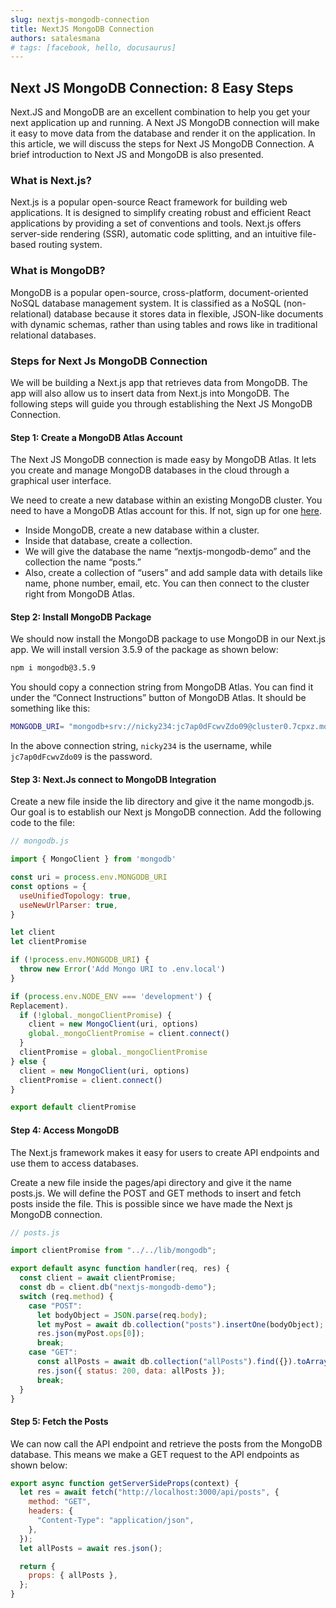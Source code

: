 ```yaml
---
slug: nextjs-mongodb-connection
title: NextJS MongoDB Connection
authors: satalesmana
# tags: [facebook, hello, docusaurus]
---
```


## Next JS MongoDB Connection: 8 Easy Steps
Next.JS and MongoDB are an excellent combination to help you get your next application up and running. A Next JS MongoDB connection will make it easy to move data from the database and render it on the application. In this article, we will discuss the steps for Next JS MongoDB Connection. A brief introduction to Next JS and MongoDB is also presented. 

### What is Next.js?
Next.js is a popular open-source React framework for building web applications. It is designed to simplify creating robust and efficient React applications by providing a set of conventions and tools. Next.js offers server-side rendering (SSR), automatic code splitting, and an intuitive file-based routing system.

### What is MongoDB?
MongoDB is a popular open-source, cross-platform, document-oriented NoSQL database management system. It is classified as a NoSQL (non-relational) database because it stores data in flexible, JSON-like documents with dynamic schemas, rather than using tables and rows like in traditional relational databases.

### Steps for Next Js MongoDB Connection
We will be building a Next.js app that retrieves data from MongoDB. The app will also allow us to insert data from Next.js into MongoDB. The following steps will guide you through establishing the Next JS MongoDB Connection.

#### Step 1: Create a MongoDB Atlas Account
The Next JS MongoDB connection is made easy by MongoDB Atlas. It lets you create and manage MongoDB databases in the cloud through a graphical user interface. 

We need to create a new database within an existing MongoDB cluster. You need to have a MongoDB Atlas account for this. If not, sign up for one [here](https://www.mongodb.com/atlas). 

- Inside MongoDB, create a new database within a cluster.
- Inside that database, create a collection.
- We will give the database the name “nextjs-mongodb-demo” and the collection the name “posts.” 
- Also, create a collection of “users” and add sample data with details like name, phone number, email, etc. You can then connect to the cluster right from MongoDB Atlas. 

#### Step 2: Install MongoDB Package
We should now install the MongoDB package to use MongoDB in our Next.js app. We will install version 3.5.9 of the package as shown below:

```bash
npm i mongodb@3.5.9
```

You should copy a connection string from MongoDB Atlas. You can find it under the “Connect Instructions” button of MongoDB Atlas. It should be something like this:

```bash
MONGODB_URI= "mongodb+srv://nicky234:jc7ap0dFcwvZdo09@cluster0.7cpxz.mongodb.net?retryWrites=true&w=majority"
```

In the above connection string, ``nicky234`` is the username, while ``jc7ap0dFcwvZdo09`` is the password. 


#### Step 3: Next.Js connect to MongoDB Integration
Create a new file inside the lib directory and give it the name mongodb.js. Our goal is to establish our Next js MongoDB connection. Add the following code to the file:

```js
// mongodb.js

import { MongoClient } from 'mongodb'

const uri = process.env.MONGODB_URI
const options = {
  useUnifiedTopology: true,
  useNewUrlParser: true,
}

let client
let clientPromise

if (!process.env.MONGODB_URI) {
  throw new Error('Add Mongo URI to .env.local')
}

if (process.env.NODE_ENV === 'development') {
Replacement).
  if (!global._mongoClientPromise) {
    client = new MongoClient(uri, options)
    global._mongoClientPromise = client.connect()
  }
  clientPromise = global._mongoClientPromise
} else {
  client = new MongoClient(uri, options)
  clientPromise = client.connect()
}

export default clientPromise
```

#### Step 4: Access MongoDB
The Next.js framework makes it easy for users to create API endpoints and use them to access databases. 

Create a new file inside the pages/api directory and give it the name posts.js. We will define the POST and GET methods to insert and fetch posts inside the file. This is possible since we have made the Next js MongoDB connection. 

```js
// posts.js

import clientPromise from "../../lib/mongodb";

export default async function handler(req, res) {
  const client = await clientPromise;
  const db = client.db("nextjs-mongodb-demo");
  switch (req.method) {
    case "POST":
      let bodyObject = JSON.parse(req.body);
      let myPost = await db.collection("posts").insertOne(bodyObject);
      res.json(myPost.ops[0]);
      break;
    case "GET":
      const allPosts = await db.collection("allPosts").find({}).toArray();
      res.json({ status: 200, data: allPosts });
      break;
  }
}
```

#### Step 5: Fetch the Posts
We can now call the API endpoint and retrieve the posts from the MongoDB database. This means we make a GET request to the API endpoints as shown below:

```js
export async function getServerSideProps(context) {
  let res = await fetch("http://localhost:3000/api/posts", {
    method: "GET",
    headers: {
      "Content-Type": "application/json",
    },
  });
  let allPosts = await res.json();

  return {
    props: { allPosts },
  };
}
```



